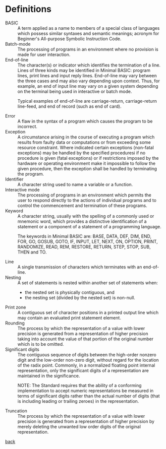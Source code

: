 # Definitions


<dl>

<dt>BASIC</dt>
<dd>A term applied as a name to members of a special class of languages which possess similar syntaxes and semantic meanings; acronym for Beginner's All-purpose Symbolic Instruction Code.</dd>
<dt>Batch-mode</dt>
<dd>The processing of programs in an environment where no provision is made for user interaction.</dd>
<dt>End-of-line</dt>
<dd markdown="1">
The character(s) or indicator which identifies the termination of a line. Lines of three kinds may be identified in Minimal BASIC: program lines, print lines and input reply lines. End-of-line may vary between the three cases and may also vary depending upon context. Thus, for example, an end of input line may vary on a given system depending on the terminal being used in interactive or batch mode.

Typical examples of end-of-line are carriage-return, carriage-return line-feed, and end of record (such as end of card). 
</dd>
<dt>Error</dt>
<dd>A flaw in the syntax of a program which causes the program to be incorrect.</dd>
<dt>Exception</dt>
<dd>A circumstance arising in the course of executing a program which results from faulty data or computations or from exceeding some resource constraint. Where indicated certain exceptions (non-fatal exceptions) may be handled by the specified proceduresi if no procedure is given (fatal exceptions) or if restrictions imposed by the hardware or operating environment make it impossible to follow the given procedure, then the exception shall be handled by terminating the program.</dd>
<dt>Identifier</dt>
<dd>A character string used to name a variable or a function. </dd>
<dt>Interactive mode</dt>
<dd>The processing of programs in an environment which permits the user to respond directly to the actions of individual programs and to control the commencement and termination of these programs.</dd>
<dt>Keyword</dt>
<dd markdown="1">
A character string, usually with the spelling of a commonly used or mnemonic word, which provides a distinctive identification of a statement or a component of a statement of a programming language. 

The keywords in Minimal BASIC are: BASE, DATA, DEF, DIM, END, FOR, GO, GOSUB, GOTO, IF, INPUT, LET, NEXT, ON, OPTION, PRINT, RANDOMIZE, READ, REM, RESTORE, RETURN, STEP, STOP, SUB, THEN and TO. 
</dd>
<dt>Line</dt>
<dd>A single transmission of characters which terminates with an end-of-line.</dd>
<dt>Nesting</dt>
<dd markdown="1">
A set of statements is nested within another set of statements when:

- the nested set is physically contiguous, and
- the nesting set (divided by the nested set) is non-null.
</dd>
<dt>Print zone</dt>
<dd>A contiguous set of character positions in a printed output line which may contain an evaluated print statement element.</dd>
<dt>Rounding</dt>
<dd>The process by which the representation of a value with lower precision is generated from a representation of higher precision taking into account the value of that portion of the original number which is to be omitted.</dd>
<dt>Significant digits</dt>
<dd markdown="1">
The contiguous sequence of digits between the high-order nonzero digit and the low-order non-zero digit, without regard for the location of the radix point. Commonly, in a normalized 
floating point internal representation, only the significant digits of a representation are maintained in the significance.

NOTE: The Standard requires that the ability of a conforming implementation to accept numeric representations be measured in terms of significant digits rather than the actual number of digits (that is including leading or trailing zeroes) in the representation. 
</dd>
<dt>Truncation</dt>
<dd>The process by which the representation of a value with lower precision is generated from a representation of higher precision by merely deleting the unwanted low order digits of the original representation.</dd>

</dl>

[back](./)